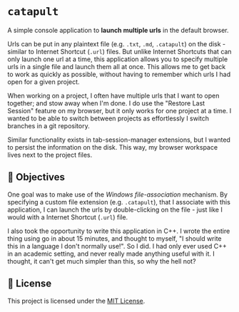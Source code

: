 ﻿# `catapult`

A simple console application to **launch multiple urls** in the default browser.

Urls can be put in any plaintext file (e.g. `.txt`, `.md`, `.catapult`) on the disk - similar to Internet Shortcut (`.url`) files.
But unlike Internet Shortcuts that can only launch one url at a time, this application allows you to specify multiple urls in a single file and launch them all at once.
This allows me to get back to work as quickly as possible, without having to remember which urls I had open for a given project.

When working on a project, I often have multiple urls that I want to open together; and stow away when I'm done. I do use the "Restore Last Session" feature on my browser,
but it only works for one project at a time. I wanted to be able to switch between projects as effortlessly I switch branches in a git repository.

Similar functionality exists in tab-session-manager extensions, but I wanted to persist the information on the disk. This way, my browser workspace lives next to the project files.

## 🎯 Objectives

One goal was to make use of the _Windows file-association_ mechanism. By specifying a custom file extension (e.g. `.catapult`), that I associate with this application,
I can launch the urls by double-clicking on the file - just like I would with a Internet Shortcut (`.url`) file.

I also took the opportunity to write this application in C++. I wrote the entire thing using go in about 15 minutes,
and thought to myself, "I should write this in a language I don't normally use!". So I did. I had only ever used C++ in an academic setting, and never really made anything useful with it.
I thought, it can't get much simpler than this, so why the hell not?

## 📄 License

This project is licensed under the [MIT License](LICENSE.md).
